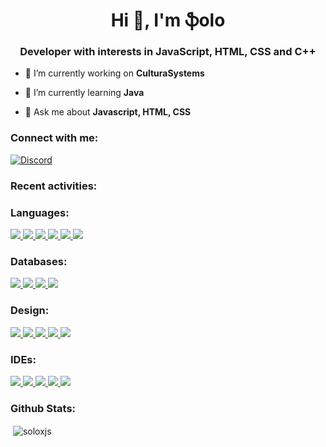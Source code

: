 <h1 align="center">Hi 👋, I'm ֆolo</h1>
<h3 align="center">Developer with interests in JavaScript, HTML, CSS and C++
</h3>

- 🔭 I’m currently working on **CulturaSystems**

- 🌱 I’m currently learning **Java**

- 💬 Ask me about **Javascript, HTML, CSS**

<h3 align="left">Connect with me:</h3>
<p align="left">
  
<a href="https://discord.com/users/650214796293046303" target="blank"><img align="center" src="https://lanyard-profile-readme.vercel.app/api/650214796293046303?theme=dark&bg=0d1117&borderRadius=0" alt="Discord"/></a>
</p>

<h3 align="left">Recent activities:</h3>
<!--RECENT_ACTIVITY:start-->

<!--RECENT_ACTIVITY:last_update-->

<h3 align="left">Languages:</h3>
<a href="https://www.javascript.com/" target="_blank"> <img src="https://img.shields.io/badge/JavaScript-323330?style=for-the-badge&logo=javascript&logoColor=F7DF1E"/> </a>
<a href="https://developer.mozilla.org/de/docs/Learn/Getting_started_with_the_web/HTML_basics" target="_blank"> <img src="https://img.shields.io/badge/HTML5-E34F26?style=for-the-badge&logo=html5&logoColor=white"/> </a>
<a href="https://developer.mozilla.org/de/docs/Web/CSS" target="_blank"> <img src="https://img.shields.io/badge/CSS3-1572B6?style=for-the-badge&logo=css3&logoColor=white"/> </a>
<a href="https://www.python.org/" target="_blank"> <img src="https://img.shields.io/badge/Python-FFD43B?style=for-the-badge&logo=python&logoColor=darkgreen"/> </a>
<a href="https://www.java.com/" target="_blank"> <img src="https://img.shields.io/badge/Java-ED8B00?style=for-the-badge&logo=java&logoColor=white"/> </a>
<a href="https://www.json.org/json-en.html" target="_blank"> <img src="https://img.shields.io/badge/json-5E5C5C?style=for-the-badge&logo=json&logoColor=white"/> </a>

<h3 align="left">Databases:</h3>
<a href="https://www.mysql.com/" target="_blank"> <img src="https://img.shields.io/badge/MySQL-00000F?style=for-the-badge&logo=mysql&logoColor=white"/> </a>
<a href="https://www.mongodb.com/" target="_blank"> <img src="https://img.shields.io/badge/MongoDB-white?style=for-the-badge&logo=mongodb&logoColor=4EA94B"/> </a>
<a href="https://www.sqlite.org/index.html" target="_blank"> <img src="https://img.shields.io/badge/SQLite-07405E?style=for-the-badge&logo=sqlite&logoColor=white"/> </a>
<a href="https://www.postgresql.org/" target="_blank"> <img src="https://img.shields.io/badge/PostgreSQL-316192?style=for-the-badge&logo=postgresql&logoColor=white"/> </a>

<h3 align="left">Design:</h3>
<a href="" target="_blank"> <img src="https://img.shields.io/badge/Adobe-Photoshop-31A8FF?style=for-the-badge&logo=Adobe-Photoshop&labelColor=0a446b&logoWidth=15"/> </a>
<a href="" target="_blank"> <img src="https://img.shields.io/badge/Adobe-After%20Effects-CF96FD?style=for-the-badge&logo=Adobe-After-Effects&labelColor=393665&logoWidth=15"/> </a>
<a href="" target="_blank"> <img src="https://img.shields.io/badge/Adobe%20Illustrator-FF9A00?style=for-the-badge&logo=adobe%20illustrator&logoColor=white"/> </a>
<a href="https://inkscape.org/" target="_blank"> <img src="https://img.shields.io/badge/Inkscape-000000?style=for-the-badge&logo=Inkscape&logoColor=white"/> </a>
<a href="https://www.gimp.org/" target="_blank"> <img src="https://img.shields.io/badge/gimp-5C5543?style=for-the-badge&logo=gimp&logoColor=white"/> </a>

<h3 align="left">IDEs:</h3>
<a href="" target="_blank"> <img src="https://img.shields.io/badge/Visual_Studio-5C2D91?style=for-the-badge&logo=visual%20studio&logoColor=white"/> </a>
<a href="https://atom.io/" target="_blank"> <img src="https://img.shields.io/badge/Atom-66595C?style=for-the-badge&logo=Atom&logoColor=white"/> </a>
<a href="https://www.eclipse.org/" target="_blank"> <img src="https://img.shields.io/badge/Eclipse-2C2255?style=for-the-badge&logo=eclipse&logoColor=white"/> </a>
<a href="https://www.jetbrains.com/idea/" target="_blank"> <img src="https://img.shields.io/badge/IntelliJIDEA-000000.svg?style=for-the-badge&logo=intellij-idea&logoColor=white"/> </a>
<a href="https://www.jetbrains.com/pycharm/" target="_blank"> <img src="https://img.shields.io/badge/pycharm-143?style=for-the-badge&logo=pycharm&logoColor=black&color=black&labelColor=green"/> </a>

<h3 align="left">Github Stats:</h3>
<p>&nbsp;<img align="center" src="https://github-readme-stats.vercel.app/api?username=soloxjs&show_icons=true&hide_border=true&bg_color=0d1117&text_color=ffffff&icon_color=ffffff&title_color=ffffff&locale=en" alt="soloxjs" /></p>

